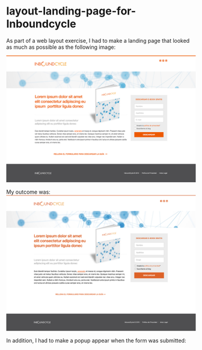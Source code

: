 # layout-landing-page-for-Inboundcycle
As part of a web layout exercise, I had to make a landing page that looked as much as possible as the following image:

<img src="Design/Landing Page.jpg"></img>

My outcome was:
<img src="Design/My Result.png"></img>


In addition, I had to make a popup appear when the form was submitted:
